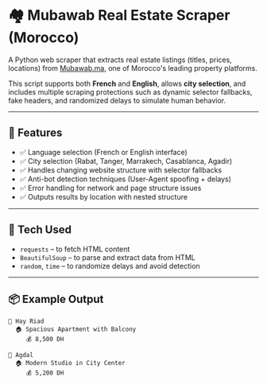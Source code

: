 # 🏘️ Mubawab Real Estate Scraper (Morocco)

A Python web scraper that extracts real estate listings (titles, prices, locations) from [Mubawab.ma](https://www.mubawab.ma), one of Morocco's leading property platforms.

This script supports both **French** and **English**, allows **city selection**, and includes multiple scraping protections such as dynamic selector fallbacks, fake headers, and randomized delays to simulate human behavior.

---

## 🚀 Features

- ✅ Language selection (French or English interface)
- ✅ City selection (Rabat, Tanger, Marrakech, Casablanca, Agadir)
- ✅ Handles changing website structure with selector fallbacks
- ✅ Anti-bot detection techniques (User-Agent spoofing + delays)
- ✅ Error handling for network and page structure issues
- ✅ Outputs results by location with nested structure

---

## 🧰 Tech Used

- `requests` – to fetch HTML content
- `BeautifulSoup` – to parse and extract data from HTML
- `random`, `time` – to randomize delays and avoid detection

---

## 📦 Example Output

```plaintext
📍 Hay Riad
  🏠 Spacious Apartment with Balcony
     💰 8,500 DH

📍 Agdal
  🏠 Modern Studio in City Center
     💰 5,200 DH
